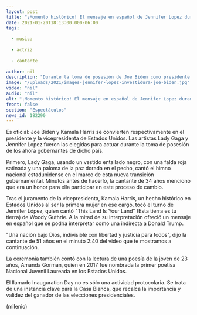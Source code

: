 ```yaml
---
layout: post
title: "¡Momento histórico! El mensaje en español de Jennifer Lopez durante investidura de Biden"
date: 2021-01-20T18:13:00.000-06:00
tags:
  
  - musica
  
  - actriz
  
  - cantante
  
author: nil
description: "Durante la toma de posesión de Joe Biden como presidente de Estados Unidos, Jennifer Lopez dio un poderoso mensaje en español. "
image: "/uploads/2021/images-jennifer-lopez-investidura-joe-biden.jpg"
video: "nil"
audio: "nil"
alt: "¡Momento histórico! El mensaje en español de Jennifer Lopez durante investidura de Biden"
front: false
section: "Espectáculos"
news_id: 182290
---
```


Es oficial: Joe Biden y Kamala Harris se convierten respectivamente en el presidente y la vicepresidenta de Estados Unidos. Las artistas Lady Gaga y Jennifer Lopez fueron las elegidas para actuar durante la toma de posesión de los ahora gobernantes de dicho país. 

Primero, Lady Gaga, usando un vestido entallado negro, con una falda roja satinada y una paloma de la paz dorada en el pecho, cantó el himno nacional estadunidense en el marco de esta nueva transición gubernamental. Minutos antes de hacerlo, la cantante de 34 años mencionó que era un honor para ella participar en este proceso de cambio. 

Tras el juramento de la vicepresidenta, Kamala Harris, un hecho histórico en Estados Unidos al ser la primera mujer en ese cargo, tocó el turno de Jennifer López, quien cantó "This Land Is Your Land" (Esta tierra es tu tierra) de Woody Guthrie. A la mitad de su interpretación ofreció un mensaje en español que se podría interpretar como una indirecta a Donald Trump.

"Una nación bajo Dios, indivisible con libertad y justicia para todos", dijo la cantante de 51 años en el minuto 2:40 del video que te mostramos a continuación. 

La ceremonia también contó con la lectura de una poesía de la joven de 23 años, Amanda Gorman, quien en 2017 fue nombrada la primer poetisa Nacional Juvenil Laureada en los Estados Unidos. 

El llamado Inauguration Day no es sólo una actividad protocolaria. Se trata de una instancia clave para la Casa Blanca, que recalca la importancia y validez del ganador de las elecciones presidenciales. 

(milenio)